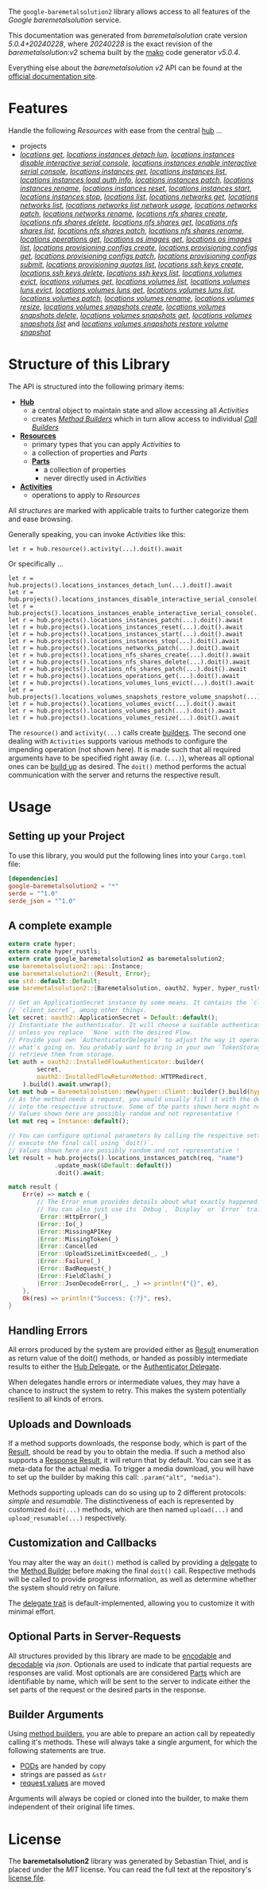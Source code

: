 <!---
DO NOT EDIT !
This file was generated automatically from 'src/generator/templates/api/README.md.mako'
DO NOT EDIT !
-->
The `google-baremetalsolution2` library allows access to all features of the *Google baremetalsolution* service.

This documentation was generated from *baremetalsolution* crate version *5.0.4+20240228*, where *20240228* is the exact revision of the *baremetalsolution:v2* schema built by the [mako](http://www.makotemplates.org/) code generator *v5.0.4*.

Everything else about the *baremetalsolution* *v2* API can be found at the
[official documentation site](https://cloud.google.com/bare-metal).
# Features

Handle the following *Resources* with ease from the central [hub](https://docs.rs/google-baremetalsolution2/5.0.4+20240228/google_baremetalsolution2/Baremetalsolution) ... 

* projects
 * [*locations get*](https://docs.rs/google-baremetalsolution2/5.0.4+20240228/google_baremetalsolution2/api::ProjectLocationGetCall), [*locations instances detach lun*](https://docs.rs/google-baremetalsolution2/5.0.4+20240228/google_baremetalsolution2/api::ProjectLocationInstanceDetachLunCall), [*locations instances disable interactive serial console*](https://docs.rs/google-baremetalsolution2/5.0.4+20240228/google_baremetalsolution2/api::ProjectLocationInstanceDisableInteractiveSerialConsoleCall), [*locations instances enable interactive serial console*](https://docs.rs/google-baremetalsolution2/5.0.4+20240228/google_baremetalsolution2/api::ProjectLocationInstanceEnableInteractiveSerialConsoleCall), [*locations instances get*](https://docs.rs/google-baremetalsolution2/5.0.4+20240228/google_baremetalsolution2/api::ProjectLocationInstanceGetCall), [*locations instances list*](https://docs.rs/google-baremetalsolution2/5.0.4+20240228/google_baremetalsolution2/api::ProjectLocationInstanceListCall), [*locations instances load auth info*](https://docs.rs/google-baremetalsolution2/5.0.4+20240228/google_baremetalsolution2/api::ProjectLocationInstanceLoadAuthInfoCall), [*locations instances patch*](https://docs.rs/google-baremetalsolution2/5.0.4+20240228/google_baremetalsolution2/api::ProjectLocationInstancePatchCall), [*locations instances rename*](https://docs.rs/google-baremetalsolution2/5.0.4+20240228/google_baremetalsolution2/api::ProjectLocationInstanceRenameCall), [*locations instances reset*](https://docs.rs/google-baremetalsolution2/5.0.4+20240228/google_baremetalsolution2/api::ProjectLocationInstanceResetCall), [*locations instances start*](https://docs.rs/google-baremetalsolution2/5.0.4+20240228/google_baremetalsolution2/api::ProjectLocationInstanceStartCall), [*locations instances stop*](https://docs.rs/google-baremetalsolution2/5.0.4+20240228/google_baremetalsolution2/api::ProjectLocationInstanceStopCall), [*locations list*](https://docs.rs/google-baremetalsolution2/5.0.4+20240228/google_baremetalsolution2/api::ProjectLocationListCall), [*locations networks get*](https://docs.rs/google-baremetalsolution2/5.0.4+20240228/google_baremetalsolution2/api::ProjectLocationNetworkGetCall), [*locations networks list*](https://docs.rs/google-baremetalsolution2/5.0.4+20240228/google_baremetalsolution2/api::ProjectLocationNetworkListCall), [*locations networks list network usage*](https://docs.rs/google-baremetalsolution2/5.0.4+20240228/google_baremetalsolution2/api::ProjectLocationNetworkListNetworkUsageCall), [*locations networks patch*](https://docs.rs/google-baremetalsolution2/5.0.4+20240228/google_baremetalsolution2/api::ProjectLocationNetworkPatchCall), [*locations networks rename*](https://docs.rs/google-baremetalsolution2/5.0.4+20240228/google_baremetalsolution2/api::ProjectLocationNetworkRenameCall), [*locations nfs shares create*](https://docs.rs/google-baremetalsolution2/5.0.4+20240228/google_baremetalsolution2/api::ProjectLocationNfsShareCreateCall), [*locations nfs shares delete*](https://docs.rs/google-baremetalsolution2/5.0.4+20240228/google_baremetalsolution2/api::ProjectLocationNfsShareDeleteCall), [*locations nfs shares get*](https://docs.rs/google-baremetalsolution2/5.0.4+20240228/google_baremetalsolution2/api::ProjectLocationNfsShareGetCall), [*locations nfs shares list*](https://docs.rs/google-baremetalsolution2/5.0.4+20240228/google_baremetalsolution2/api::ProjectLocationNfsShareListCall), [*locations nfs shares patch*](https://docs.rs/google-baremetalsolution2/5.0.4+20240228/google_baremetalsolution2/api::ProjectLocationNfsSharePatchCall), [*locations nfs shares rename*](https://docs.rs/google-baremetalsolution2/5.0.4+20240228/google_baremetalsolution2/api::ProjectLocationNfsShareRenameCall), [*locations operations get*](https://docs.rs/google-baremetalsolution2/5.0.4+20240228/google_baremetalsolution2/api::ProjectLocationOperationGetCall), [*locations os images get*](https://docs.rs/google-baremetalsolution2/5.0.4+20240228/google_baremetalsolution2/api::ProjectLocationOsImageGetCall), [*locations os images list*](https://docs.rs/google-baremetalsolution2/5.0.4+20240228/google_baremetalsolution2/api::ProjectLocationOsImageListCall), [*locations provisioning configs create*](https://docs.rs/google-baremetalsolution2/5.0.4+20240228/google_baremetalsolution2/api::ProjectLocationProvisioningConfigCreateCall), [*locations provisioning configs get*](https://docs.rs/google-baremetalsolution2/5.0.4+20240228/google_baremetalsolution2/api::ProjectLocationProvisioningConfigGetCall), [*locations provisioning configs patch*](https://docs.rs/google-baremetalsolution2/5.0.4+20240228/google_baremetalsolution2/api::ProjectLocationProvisioningConfigPatchCall), [*locations provisioning configs submit*](https://docs.rs/google-baremetalsolution2/5.0.4+20240228/google_baremetalsolution2/api::ProjectLocationProvisioningConfigSubmitCall), [*locations provisioning quotas list*](https://docs.rs/google-baremetalsolution2/5.0.4+20240228/google_baremetalsolution2/api::ProjectLocationProvisioningQuotaListCall), [*locations ssh keys create*](https://docs.rs/google-baremetalsolution2/5.0.4+20240228/google_baremetalsolution2/api::ProjectLocationSshKeyCreateCall), [*locations ssh keys delete*](https://docs.rs/google-baremetalsolution2/5.0.4+20240228/google_baremetalsolution2/api::ProjectLocationSshKeyDeleteCall), [*locations ssh keys list*](https://docs.rs/google-baremetalsolution2/5.0.4+20240228/google_baremetalsolution2/api::ProjectLocationSshKeyListCall), [*locations volumes evict*](https://docs.rs/google-baremetalsolution2/5.0.4+20240228/google_baremetalsolution2/api::ProjectLocationVolumeEvictCall), [*locations volumes get*](https://docs.rs/google-baremetalsolution2/5.0.4+20240228/google_baremetalsolution2/api::ProjectLocationVolumeGetCall), [*locations volumes list*](https://docs.rs/google-baremetalsolution2/5.0.4+20240228/google_baremetalsolution2/api::ProjectLocationVolumeListCall), [*locations volumes luns evict*](https://docs.rs/google-baremetalsolution2/5.0.4+20240228/google_baremetalsolution2/api::ProjectLocationVolumeLunEvictCall), [*locations volumes luns get*](https://docs.rs/google-baremetalsolution2/5.0.4+20240228/google_baremetalsolution2/api::ProjectLocationVolumeLunGetCall), [*locations volumes luns list*](https://docs.rs/google-baremetalsolution2/5.0.4+20240228/google_baremetalsolution2/api::ProjectLocationVolumeLunListCall), [*locations volumes patch*](https://docs.rs/google-baremetalsolution2/5.0.4+20240228/google_baremetalsolution2/api::ProjectLocationVolumePatchCall), [*locations volumes rename*](https://docs.rs/google-baremetalsolution2/5.0.4+20240228/google_baremetalsolution2/api::ProjectLocationVolumeRenameCall), [*locations volumes resize*](https://docs.rs/google-baremetalsolution2/5.0.4+20240228/google_baremetalsolution2/api::ProjectLocationVolumeResizeCall), [*locations volumes snapshots create*](https://docs.rs/google-baremetalsolution2/5.0.4+20240228/google_baremetalsolution2/api::ProjectLocationVolumeSnapshotCreateCall), [*locations volumes snapshots delete*](https://docs.rs/google-baremetalsolution2/5.0.4+20240228/google_baremetalsolution2/api::ProjectLocationVolumeSnapshotDeleteCall), [*locations volumes snapshots get*](https://docs.rs/google-baremetalsolution2/5.0.4+20240228/google_baremetalsolution2/api::ProjectLocationVolumeSnapshotGetCall), [*locations volumes snapshots list*](https://docs.rs/google-baremetalsolution2/5.0.4+20240228/google_baremetalsolution2/api::ProjectLocationVolumeSnapshotListCall) and [*locations volumes snapshots restore volume snapshot*](https://docs.rs/google-baremetalsolution2/5.0.4+20240228/google_baremetalsolution2/api::ProjectLocationVolumeSnapshotRestoreVolumeSnapshotCall)




# Structure of this Library

The API is structured into the following primary items:

* **[Hub](https://docs.rs/google-baremetalsolution2/5.0.4+20240228/google_baremetalsolution2/Baremetalsolution)**
    * a central object to maintain state and allow accessing all *Activities*
    * creates [*Method Builders*](https://docs.rs/google-baremetalsolution2/5.0.4+20240228/google_baremetalsolution2/client::MethodsBuilder) which in turn
      allow access to individual [*Call Builders*](https://docs.rs/google-baremetalsolution2/5.0.4+20240228/google_baremetalsolution2/client::CallBuilder)
* **[Resources](https://docs.rs/google-baremetalsolution2/5.0.4+20240228/google_baremetalsolution2/client::Resource)**
    * primary types that you can apply *Activities* to
    * a collection of properties and *Parts*
    * **[Parts](https://docs.rs/google-baremetalsolution2/5.0.4+20240228/google_baremetalsolution2/client::Part)**
        * a collection of properties
        * never directly used in *Activities*
* **[Activities](https://docs.rs/google-baremetalsolution2/5.0.4+20240228/google_baremetalsolution2/client::CallBuilder)**
    * operations to apply to *Resources*

All *structures* are marked with applicable traits to further categorize them and ease browsing.

Generally speaking, you can invoke *Activities* like this:

```Rust,ignore
let r = hub.resource().activity(...).doit().await
```

Or specifically ...

```ignore
let r = hub.projects().locations_instances_detach_lun(...).doit().await
let r = hub.projects().locations_instances_disable_interactive_serial_console(...).doit().await
let r = hub.projects().locations_instances_enable_interactive_serial_console(...).doit().await
let r = hub.projects().locations_instances_patch(...).doit().await
let r = hub.projects().locations_instances_reset(...).doit().await
let r = hub.projects().locations_instances_start(...).doit().await
let r = hub.projects().locations_instances_stop(...).doit().await
let r = hub.projects().locations_networks_patch(...).doit().await
let r = hub.projects().locations_nfs_shares_create(...).doit().await
let r = hub.projects().locations_nfs_shares_delete(...).doit().await
let r = hub.projects().locations_nfs_shares_patch(...).doit().await
let r = hub.projects().locations_operations_get(...).doit().await
let r = hub.projects().locations_volumes_luns_evict(...).doit().await
let r = hub.projects().locations_volumes_snapshots_restore_volume_snapshot(...).doit().await
let r = hub.projects().locations_volumes_evict(...).doit().await
let r = hub.projects().locations_volumes_patch(...).doit().await
let r = hub.projects().locations_volumes_resize(...).doit().await
```

The `resource()` and `activity(...)` calls create [builders][builder-pattern]. The second one dealing with `Activities` 
supports various methods to configure the impending operation (not shown here). It is made such that all required arguments have to be 
specified right away (i.e. `(...)`), whereas all optional ones can be [build up][builder-pattern] as desired.
The `doit()` method performs the actual communication with the server and returns the respective result.

# Usage

## Setting up your Project

To use this library, you would put the following lines into your `Cargo.toml` file:

```toml
[dependencies]
google-baremetalsolution2 = "*"
serde = "^1.0"
serde_json = "^1.0"
```

## A complete example

```Rust
extern crate hyper;
extern crate hyper_rustls;
extern crate google_baremetalsolution2 as baremetalsolution2;
use baremetalsolution2::api::Instance;
use baremetalsolution2::{Result, Error};
use std::default::Default;
use baremetalsolution2::{Baremetalsolution, oauth2, hyper, hyper_rustls, chrono, FieldMask};

// Get an ApplicationSecret instance by some means. It contains the `client_id` and 
// `client_secret`, among other things.
let secret: oauth2::ApplicationSecret = Default::default();
// Instantiate the authenticator. It will choose a suitable authentication flow for you, 
// unless you replace  `None` with the desired Flow.
// Provide your own `AuthenticatorDelegate` to adjust the way it operates and get feedback about 
// what's going on. You probably want to bring in your own `TokenStorage` to persist tokens and
// retrieve them from storage.
let auth = oauth2::InstalledFlowAuthenticator::builder(
        secret,
        oauth2::InstalledFlowReturnMethod::HTTPRedirect,
    ).build().await.unwrap();
let mut hub = Baremetalsolution::new(hyper::Client::builder().build(hyper_rustls::HttpsConnectorBuilder::new().with_native_roots().https_or_http().enable_http1().build()), auth);
// As the method needs a request, you would usually fill it with the desired information
// into the respective structure. Some of the parts shown here might not be applicable !
// Values shown here are possibly random and not representative !
let mut req = Instance::default();

// You can configure optional parameters by calling the respective setters at will, and
// execute the final call using `doit()`.
// Values shown here are possibly random and not representative !
let result = hub.projects().locations_instances_patch(req, "name")
             .update_mask(&Default::default())
             .doit().await;

match result {
    Err(e) => match e {
        // The Error enum provides details about what exactly happened.
        // You can also just use its `Debug`, `Display` or `Error` traits
         Error::HttpError(_)
        |Error::Io(_)
        |Error::MissingAPIKey
        |Error::MissingToken(_)
        |Error::Cancelled
        |Error::UploadSizeLimitExceeded(_, _)
        |Error::Failure(_)
        |Error::BadRequest(_)
        |Error::FieldClash(_)
        |Error::JsonDecodeError(_, _) => println!("{}", e),
    },
    Ok(res) => println!("Success: {:?}", res),
}

```
## Handling Errors

All errors produced by the system are provided either as [Result](https://docs.rs/google-baremetalsolution2/5.0.4+20240228/google_baremetalsolution2/client::Result) enumeration as return value of
the doit() methods, or handed as possibly intermediate results to either the 
[Hub Delegate](https://docs.rs/google-baremetalsolution2/5.0.4+20240228/google_baremetalsolution2/client::Delegate), or the [Authenticator Delegate](https://docs.rs/yup-oauth2/*/yup_oauth2/trait.AuthenticatorDelegate.html).

When delegates handle errors or intermediate values, they may have a chance to instruct the system to retry. This 
makes the system potentially resilient to all kinds of errors.

## Uploads and Downloads
If a method supports downloads, the response body, which is part of the [Result](https://docs.rs/google-baremetalsolution2/5.0.4+20240228/google_baremetalsolution2/client::Result), should be
read by you to obtain the media.
If such a method also supports a [Response Result](https://docs.rs/google-baremetalsolution2/5.0.4+20240228/google_baremetalsolution2/client::ResponseResult), it will return that by default.
You can see it as meta-data for the actual media. To trigger a media download, you will have to set up the builder by making
this call: `.param("alt", "media")`.

Methods supporting uploads can do so using up to 2 different protocols: 
*simple* and *resumable*. The distinctiveness of each is represented by customized 
`doit(...)` methods, which are then named `upload(...)` and `upload_resumable(...)` respectively.

## Customization and Callbacks

You may alter the way an `doit()` method is called by providing a [delegate](https://docs.rs/google-baremetalsolution2/5.0.4+20240228/google_baremetalsolution2/client::Delegate) to the 
[Method Builder](https://docs.rs/google-baremetalsolution2/5.0.4+20240228/google_baremetalsolution2/client::CallBuilder) before making the final `doit()` call. 
Respective methods will be called to provide progress information, as well as determine whether the system should 
retry on failure.

The [delegate trait](https://docs.rs/google-baremetalsolution2/5.0.4+20240228/google_baremetalsolution2/client::Delegate) is default-implemented, allowing you to customize it with minimal effort.

## Optional Parts in Server-Requests

All structures provided by this library are made to be [encodable](https://docs.rs/google-baremetalsolution2/5.0.4+20240228/google_baremetalsolution2/client::RequestValue) and 
[decodable](https://docs.rs/google-baremetalsolution2/5.0.4+20240228/google_baremetalsolution2/client::ResponseResult) via *json*. Optionals are used to indicate that partial requests are responses 
are valid.
Most optionals are are considered [Parts](https://docs.rs/google-baremetalsolution2/5.0.4+20240228/google_baremetalsolution2/client::Part) which are identifiable by name, which will be sent to 
the server to indicate either the set parts of the request or the desired parts in the response.

## Builder Arguments

Using [method builders](https://docs.rs/google-baremetalsolution2/5.0.4+20240228/google_baremetalsolution2/client::CallBuilder), you are able to prepare an action call by repeatedly calling it's methods.
These will always take a single argument, for which the following statements are true.

* [PODs][wiki-pod] are handed by copy
* strings are passed as `&str`
* [request values](https://docs.rs/google-baremetalsolution2/5.0.4+20240228/google_baremetalsolution2/client::RequestValue) are moved

Arguments will always be copied or cloned into the builder, to make them independent of their original life times.

[wiki-pod]: http://en.wikipedia.org/wiki/Plain_old_data_structure
[builder-pattern]: http://en.wikipedia.org/wiki/Builder_pattern
[google-go-api]: https://github.com/google/google-api-go-client

# License
The **baremetalsolution2** library was generated by Sebastian Thiel, and is placed 
under the *MIT* license.
You can read the full text at the repository's [license file][repo-license].

[repo-license]: https://github.com/Byron/google-apis-rsblob/main/LICENSE.md

